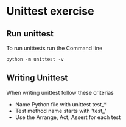 # Unittest exercise

## Run unittest
To run unittests run the Command line
``` 
python -m unittest -v 
```

## Writing Unittest
When writing unittest follow these criterias 
- Name Python file with unittest test_*
- Test method name starts with 'test_'
- Use the Arrange, Act, Assert for each test

